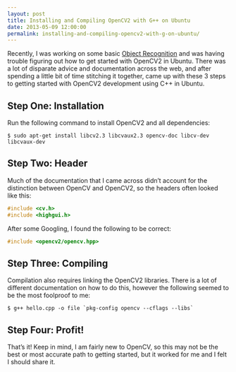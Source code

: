 ```yaml
---
layout: post
title: Installing and Compiling OpenCV2 with G++ on Ubuntu
date: 2013-05-09 12:00:00
permalink: installing-and-compiling-opencv2-with-g-on-ubuntu/
---
```

Recently, I was working on some basic [Object Recognition](https://en.wikipedia.org/wiki/Object_recognition) and was having trouble figuring out how to get started with OpenCV2 in Ubuntu. There was a lot of disparate advice and documentation across the web, and after spending a little bit of time stitching it together, came up with these 3 steps to getting started with OpenCV2 development using C++ in Ubuntu.

## Step One: Installation

Run the following command to install OpenCV2 and all dependencies:

```
$ sudo apt-get install libcv2.3 libcvaux2.3 opencv-doc libcv-dev libcvaux-dev
```

## Step Two: Header

Much of the documentation that I came across didn’t account for the distinction between OpenCV and OpenCV2, so the headers often looked like this:

```c
#include <cv.h>
#include <highgui.h>
```

After some Googling, I found the following to be correct:

```c
#include <opencv2/opencv.hpp>
```

## Step Three: Compiling

Compilation also requires linking the OpenCV2 libraries. There is a lot of different documentation on how to do this, however the following seemed to be the most foolproof to me:

```
$ g++ hello.cpp -o file `pkg-config opencv --cflags --libs`
```

## Step Four: Profit!

That’s it! Keep in mind, I am fairly new to OpenCV, so this may not be the best or most accurate path to getting started, but it worked for me and I felt I should share it.